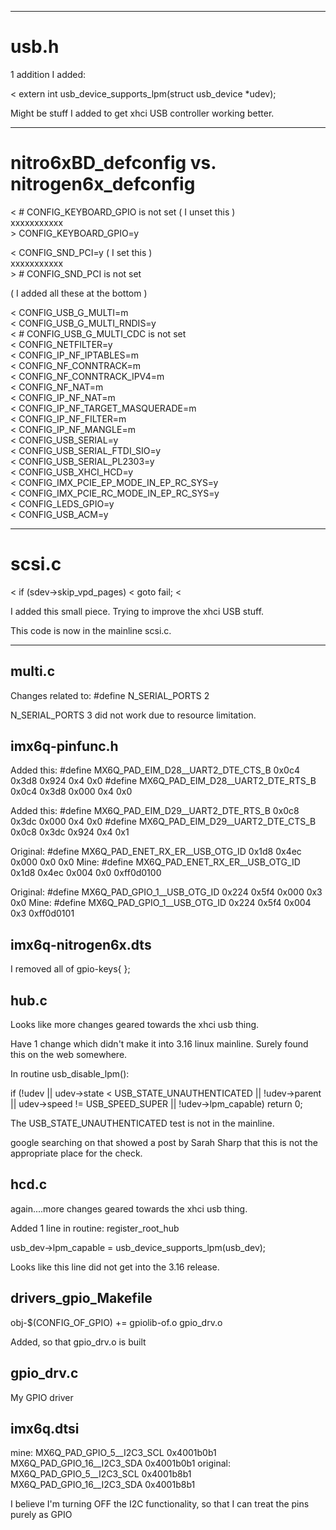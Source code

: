 
---

# usb.h

1 addition I added:

 < extern int usb_device_supports_lpm(struct usb_device *udev);


Might be stuff I added to get xhci USB controller working better.


---

# nitro6xBD_defconfig   vs.   nitrogen6x_defconfig

 < # CONFIG_KEYBOARD_GPIO is not set    ( I unset this )<br>
xxxxxxxxxxx<br>
 \> CONFIG_KEYBOARD_GPIO=y


 < CONFIG_SND_PCI=y                     ( I set this )<br>
xxxxxxxxxxx<br>
 \> # CONFIG_SND_PCI is not set


( I added all these at the bottom )

 < CONFIG_USB_G_MULTI=m<br>
 < CONFIG_USB_G_MULTI_RNDIS=y<br>
 < # CONFIG_USB_G_MULTI_CDC is not set<br>
 < CONFIG_NETFILTER=y<br>
 < CONFIG_IP_NF_IPTABLES=m<br>
 < CONFIG_NF_CONNTRACK=m<br>
 < CONFIG_NF_CONNTRACK_IPV4=m<br>
 < CONFIG_NF_NAT=m<br>
 < CONFIG_IP_NF_NAT=m<br>
 < CONFIG_IP_NF_TARGET_MASQUERADE=m<br>
 < CONFIG_IP_NF_FILTER=m<br>
 < CONFIG_IP_NF_MANGLE=m<br>
 < CONFIG_USB_SERIAL=y<br>
 < CONFIG_USB_SERIAL_FTDI_SIO=y<br>
 < CONFIG_USB_SERIAL_PL2303=y<br>
 < CONFIG_USB_XHCI_HCD=y<br>
 < CONFIG_IMX_PCIE_EP_MODE_IN_EP_RC_SYS=y<br>
 < CONFIG_IMX_PCIE_RC_MODE_IN_EP_RC_SYS=y<br>
 < CONFIG_LEDS_GPIO=y<br>
 < CONFIG_USB_ACM=y<br>

---

# scsi.c


 < 	if (sdev->skip_vpd_pages)
 < 		goto fail;
 < 

I added this small piece.   Trying to improve the xhci USB
stuff.

This code is now in the mainline scsi.c.


---

multi.c
---------------------------------------------------------

Changes related to:   #define  N_SERIAL_PORTS    2

N_SERIAL_PORTS 3 did not work due to resource limitation.




imx6q-pinfunc.h
-------------------------------------

Added this:
  #define MX6Q_PAD_EIM_D28__UART2_DTE_CTS_B         0x0c4 0x3d8 0x924 0x4 0x0
  #define MX6Q_PAD_EIM_D28__UART2_DTE_RTS_B         0x0c4 0x3d8 0x000 0x4 0x0

Added this:
  #define MX6Q_PAD_EIM_D29__UART2_DTE_RTS_B         0x0c8 0x3dc 0x000 0x4 0x0
  #define MX6Q_PAD_EIM_D29__UART2_DTE_CTS_B         0x0c8 0x3dc 0x924 0x4 0x1


Original:
  #define MX6Q_PAD_ENET_RX_ER__USB_OTG_ID           0x1d8 0x4ec 0x000 0x0 0x0
Mine:
  #define MX6Q_PAD_ENET_RX_ER__USB_OTG_ID           0x1d8 0x4ec 0x004 0x0 0xff0d0100

Original:
  #define MX6Q_PAD_GPIO_1__USB_OTG_ID               0x224 0x5f4 0x000 0x3 0x0
Mine:
  #define MX6Q_PAD_GPIO_1__USB_OTG_ID               0x224 0x5f4 0x004 0x3 0xff0d0101


imx6q-nitrogen6x.dts
-------------------------------------

I removed all of gpio-keys{ };


hub.c
-------------------------------

Looks like more changes geared towards the xhci usb thing.

Have 1 change which didn't make it into 3.16 linux mainline.   Surely
found this on the web somewhere.

In routine usb_disable_lpm():

if (!udev || udev->state < USB_STATE_UNAUTHENTICATED || !udev->parent ||
			udev->speed != USB_SPEED_SUPER ||
			!udev->lpm_capable)
		return 0;

The USB_STATE_UNAUTHENTICATED test is not in the mainline.

google searching on that showed a post by Sarah Sharp that this is not the appropriate
place for the check.



hcd.c
-------------------------------

again....more changes geared towards the xhci usb thing.

Added 1 line in routine:  register_root_hub

   usb_dev->lpm_capable = usb_device_supports_lpm(usb_dev);

Looks like this line did not get into the 3.16 release.




drivers_gpio_Makefile
----------------------------------

obj-$(CONFIG_OF_GPIO)		+= gpiolib-of.o gpio_drv.o


Added, so that gpio_drv.o is built




gpio_drv.c
----------------------------------

My GPIO driver



imx6q.dtsi
------------------------

mine:
  MX6Q_PAD_GPIO_5__I2C3_SCL   0x4001b0b1
  MX6Q_PAD_GPIO_16__I2C3_SDA  0x4001b0b1
original:
  MX6Q_PAD_GPIO_5__I2C3_SCL   0x4001b8b1
  MX6Q_PAD_GPIO_16__I2C3_SDA  0x4001b8b1

I believe I'm turning OFF the I2C functionality, so that I can treat the pins purely as GPIO













